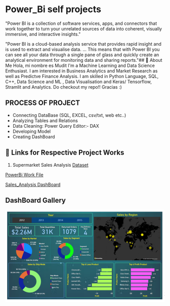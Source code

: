 
# Power_Bi self projects
"Power BI is a collection of software services, apps, and connectors that work together to turn your unrelated sources of data into coherent, visually immersive, and interactive insights."

"Power BI is a cloud-based analysis service that provides rapid insight and is used to extract and visualise data. ... This means that with Power BI you can see all your data through a single pane of glass and quickly create an analytical environment for monitoring data and sharing reports."## 🚀 About Me
Hola, mi nombre es Mudit 
I'm a Machine Learning and Data Science Enthusiast.
I am interested in Business Analytics and Market Research as well as Predictve Finance Analysis.
I am skilled in Python Language, SQL, C++, Data Science and ML , Data Visualisation and Keras/ Tensorflow, Stramlit and Analytics.
Do checkout my repo!!
Gracias :)

## PROCESS OF PROJECT

-  Connecting DataBase (SQL, EXCEL, csv/txt, web etc..)
- Analyzing Tables and Relations
- Data Cleaning: Power Query Editor:- DAX
- Developing Model
- Creating DashBoard
## 🔗 Links for Respective Project Works

1. Supermarket Sales Analysis 
[Dataset](https://github.com/COOLMudi/Mudit_Power_Bi_projects/blob/main/Global%20Supermarket%20Sales/global_superstore_2016.xlsx)

[PowerBi Work File](https://github.com/COOLMudi/Mudit_Power_Bi_projects/blob/main/Global%20Supermarket%20Sales/Sales.pbix)

[Sales_Analysis DashBoard](https://github.com/COOLMudi/Mudit_Power_Bi_projects/blob/main/Global%20Supermarket%20Sales/sales_dashboard.PNG)

## DashBoard Gallery

![(1) Sales_Analysis DashBoard](https://github.com/COOLMudi/Mudit_Power_Bi_projects/blob/main/Global%20Supermarket%20Sales/sales_dashboard.PNG)
